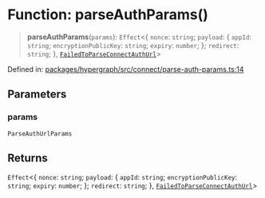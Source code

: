 # Function: parseAuthParams()

> **parseAuthParams**(`params`): `Effect`\<\{ `nonce`: `string`; `payload`: \{ `appId`: `string`; `encryptionPublicKey`: `string`; `expiry`: `number`; \}; `redirect`: `string`; \}, [`FailedToParseConnectAuthUrl`](../../../../classes/FailedToParseConnectAuthUrl.md)\>

Defined in: [packages/hypergraph/src/connect/parse-auth-params.ts:14](https://github.com/hashirpm/hypergraph/blob/ab4ea1cdb9430798142e0d735aac9d31c2cf0ae0/packages/hypergraph/src/connect/parse-auth-params.ts#L14)

## Parameters

### params

`ParseAuthUrlParams`

## Returns

`Effect`\<\{ `nonce`: `string`; `payload`: \{ `appId`: `string`; `encryptionPublicKey`: `string`; `expiry`: `number`; \}; `redirect`: `string`; \}, [`FailedToParseConnectAuthUrl`](../../../../classes/FailedToParseConnectAuthUrl.md)\>

